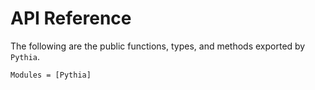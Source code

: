 # API Reference

The following are the public functions, types, and methods exported by `Pythia`.

```@autodocs
Modules = [Pythia]
```